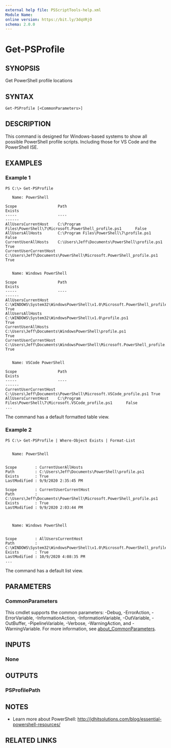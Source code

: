```yaml
---
external help file: PSScriptTools-help.xml
Module Name:
online version: https://bit.ly/3dqVRjO
schema: 2.0.0
---
```


# Get-PSProfile

## SYNOPSIS
Get PowerShell profile locations

## SYNTAX

```
Get-PSProfile [<CommonParameters>]
```

## DESCRIPTION
This command is designed for Windows-based systems to show all possible PowerShell profile scripts.
Including those for VS Code and the PowerShell ISE.

## EXAMPLES

### Example 1
```
PS C:\> Get-PSProfile

   Name: PowerShell

Scope                  Path                                                                Exists
-----                  ----                                                                ------
AllUsersCurrentHost    C:\Program Files\PowerShell\7\Microsoft.PowerShell_profile.ps1      False
AllUsersAllHosts       C:\Program Files\PowerShell\7\profile.ps1                           False
CurrentUserAllHosts    C:\Users\Jeff\Documents\PowerShell\profile.ps1                      True
CurrentUserCurrentHost C:\Users\Jeff\Documents\PowerShell\Microsoft.PowerShell_profile.ps1 True


   Name: Windows PowerShell

Scope                  Path                                                                        Exists
-----                  ----                                                                        ------
AllUsersCurrentHost    C:\WINDOWS\System32\WindowsPowerShell\v1.0\Microsoft.PowerShell_profile.ps1 True
AllUsersAllHosts       C:\WINDOWS\System32\WindowsPowerShell\v1.0\profile.ps1                      True
CurrentUserAllHosts    C:\Users\Jeff\Documents\WindowsPowerShell\profile.ps1                       True
CurrentUserCurrentHost C:\Users\Jeff\Documents\WindowsPowerShell\Microsoft.PowerShell_profile.ps1  True


   Name: VSCode PowerShell

Scope                  Path                                                            Exists
-----                  ----                                                            ------
CurrentUserCurrentHost C:\Users\Jeff\Documents\PowerShell\Microsoft.VSCode_profile.ps1 True
AllUsersCurrentHost    C:\Program Files\PowerShell\7\Microsoft.VSCode_profile.ps1      False
...
```

The command has a default formatted table view.

### Example 2
```
PS C:\> Get-PSProfile | Where-Object Exists | Format-List


   Name: PowerShell


Scope        : CurrentUserAllHosts
Path         : C:\Users\Jeff\Documents\PowerShell\profile.ps1
Exists       : True
LastModified : 9/9/2020 2:35:45 PM

Scope        : CurrentUserCurrentHost
Path         : C:\Users\Jeff\Documents\PowerShell\Microsoft.PowerShell_profile.ps1
Exists       : True
LastModified : 9/9/2020 2:03:44 PM



   Name: Windows PowerShell


Scope        : AllUsersCurrentHost
Path         : C:\WINDOWS\System32\WindowsPowerShell\v1.0\Microsoft.PowerShell_profile.ps1
Exists       : True
LastModified : 10/9/2020 4:08:35 PM
...
```

The command has a default list view.

## PARAMETERS

### CommonParameters
This cmdlet supports the common parameters: -Debug, -ErrorAction, -ErrorVariable, -InformationAction, -InformationVariable, -OutVariable, -OutBuffer, -PipelineVariable, -Verbose, -WarningAction, and -WarningVariable. For more information, see [about_CommonParameters](http://go.microsoft.com/fwlink/?LinkID=113216).

## INPUTS

### None
## OUTPUTS

### PSProfilePath
## NOTES
* Learn more about PowerShell: http://jdhitsolutions.com/blog/essential-powershell-resources/

## RELATED LINKS
